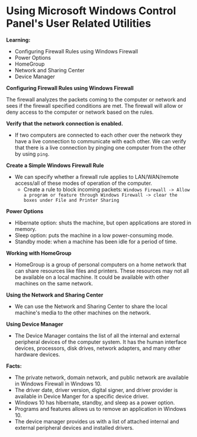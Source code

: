 # Using Microsoft Windows Control Panel's User Related Utilities

**Learning:**

* Configuring Firewall Rules using Windows Firewall
* Power Options
* HomeGroup
* Network and Sharing Center
* Device Manager

**Configuring Firewall Rules using Windows Firewall**

The firewall analyzes the packets coming to the computer or network and sees if the firewall specified conditions are met. The firewall will allow or deny access to the computer or network based on the rules. 


**Verify that the network connection is enabled.**

* If two computers are connected to each other over the network they have a live connection to communicate with each other. We can verify that there is a live connection by pinging one computer from the other by using `ping`. 


**Create a Simple Windows Firewall Rule**

* We can specify whether a firewall rule applies to LAN/WAN/remote access/all of these modes of operation of the computer. 
    * Create a rule to block incoming packets: 
    `Windows Firewall -> Allow a program or feature through Windows Firewall -> clear the boxes under File and Printer Sharing`

**Power Options**
* Hibernate option: shuts the machine, but open applications are stored in memory.
* Sleep option: puts the machine in a low power-consuming mode. 
* Standby mode: when a machine has been idle for a period of time.

**Working with HomeGroup**
* HomeGroup is a group of personal computers on a home network that can share resources like files and printers. These resources may not all be available on a local machine. It could be available with other machines on the same network. 

**Using the Network and Sharing Center**
* We can use the Network and Sharing Center to share the local machine's media to the other machines on the network. 

**Using Device Manager**
* The Device Manager contains the list of all the internal and external peripheral devices of the computer system. It has the human interface devices, processors, disk drives, network adapters, and many other hardware devices. 

**Facts:**
* The private network, domain network, and public network are available in Windows Firewall in Windows 10.
* The driver date, driver version, digital signer, and driver provider is available in Device Manger for a specific device driver.
* Windows 10 has hibernate, standby, and sleep as a power option.
* Programs and features allows us to remove an application in Windows 10.
* The device manager provides us with a list of attached internal and external peripheral devices and installed drivers. 


